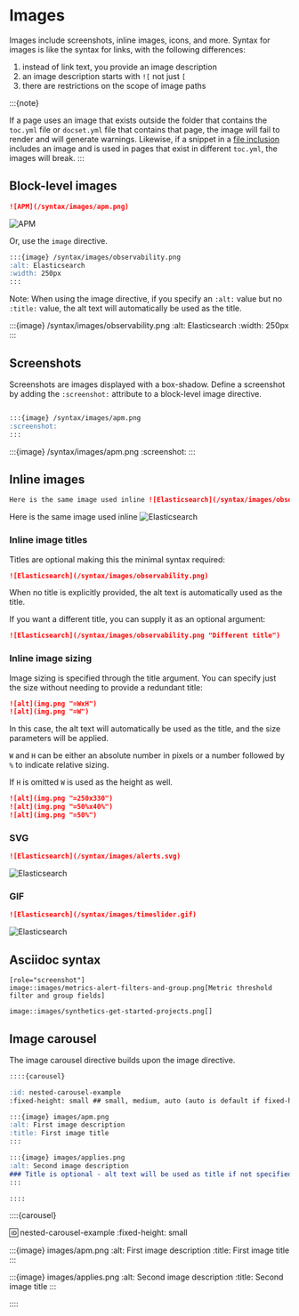 # Images

Images include screenshots, inline images, icons, and more. Syntax for images is like the syntax for links, with the following differences:

1. instead of link text, you provide an image description
2. an image description starts with `![` not just `[`
3. there are restrictions on the scope of image paths

:::{note}

If a page uses an image that exists outside the folder that contains the `toc.yml` file or `docset.yml` file that contains that page, the image will fail to render and will generate warnings. Likewise, if a snippet in a [file inclusion](/syntax/file_inclusion.md) includes an image and is used in pages that exist in different `toc.yml`, the images will break.
:::

## Block-level images

```markdown
![APM](/syntax/images/apm.png)
```

![APM](/syntax/images/apm.png)


Or, use the `image` directive.

```markdown
:::{image} /syntax/images/observability.png
:alt: Elasticsearch
:width: 250px
:::
```

Note: When using the image directive, if you specify an `:alt:` value but no `:title:` value, the alt text will automatically be used as the title.

:::{image} /syntax/images/observability.png
:alt: Elasticsearch
:width: 250px
:::

## Screenshots

Screenshots are images displayed with a box-shadow. Define a screenshot by adding the `:screenshot:` attribute to a block-level image directive.

```markdown

:::{image} /syntax/images/apm.png
:screenshot:
:::
```

:::{image} /syntax/images/apm.png
:screenshot:
:::

## Inline images

```markdown
Here is the same image used inline ![Elasticsearch](/syntax/images/observability.png "elasticsearch =50%x50%")
```

Here is the same image used inline ![Elasticsearch](/syntax/images/observability.png "elasticsearch =50%x50%")


### Inline image titles

Titles are optional making this the minimal syntax required:

```markdown
![Elasticsearch](/syntax/images/observability.png)
```

When no title is explicitly provided, the alt text is automatically used as the title.

If you want a different title, you can supply it as an optional argument:

```markdown
![Elasticsearch](/syntax/images/observability.png "Different title")
```

### Inline image sizing

Image sizing is specified through the title argument. You can specify just the size without needing to provide a redundant title:

```markdown
![alt](img.png "=WxH")
![alt](img.png "=W")
```

In this case, the alt text will automatically be used as the title, and the size parameters will be applied.

`W` and `H` can be either an absolute number in pixels or a number followed by `%` to indicate relative sizing.

If `H` is omitted `W` is used as the height as well.

```markdown
![alt](img.png "=250x330")
![alt](img.png "=50%x40%")
![alt](img.png "=50%")
```



### SVG 

```markdown
![Elasticsearch](/syntax/images/alerts.svg)
```
![Elasticsearch](/syntax/images/alerts.svg)

### GIF

```markdown
![Elasticsearch](/syntax/images/timeslider.gif)
```
![Elasticsearch](/syntax/images/timeslider.gif)

## Asciidoc syntax

```asciidoc
[role="screenshot"]
image::images/metrics-alert-filters-and-group.png[Metric threshold filter and group fields]
```

```asciidoc
image::images/synthetics-get-started-projects.png[]
```

## Image carousel

The image carousel directive builds upon the image directive.

```markdown
::::{carousel}

:id: nested-carousel-example
:fixed-height: small ## small, medium, auto (auto is default if fixed-height is not specified)

:::{image} images/apm.png
:alt: First image description
:title: First image title
:::

:::{image} images/applies.png
:alt: Second image description
### Title is optional - alt text will be used as title if not specified
:::

::::
```
::::{carousel}

:id: nested-carousel-example
:fixed-height: small

:::{image} images/apm.png
:alt: First image description
:title: First image title
:::

:::{image} images/applies.png
:alt: Second image description
:title: Second image title
:::

::::
